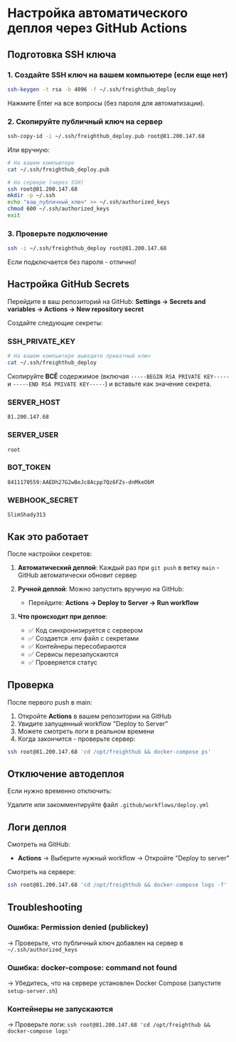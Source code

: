 # Настройка автоматического деплоя через GitHub Actions

## Подготовка SSH ключа

### 1. Создайте SSH ключ на вашем компьютере (если еще нет)

```bash
ssh-keygen -t rsa -b 4096 -f ~/.ssh/freighthub_deploy
```

Нажмите Enter на все вопросы (без пароля для автоматизации).

### 2. Скопируйте публичный ключ на сервер

```bash
ssh-copy-id -i ~/.ssh/freighthub_deploy.pub root@81.200.147.68
```

Или вручную:

```bash
# На вашем компьютере
cat ~/.ssh/freighthub_deploy.pub

# На сервере (через SSH)
ssh root@81.200.147.68
mkdir -p ~/.ssh
echo "ваш_публичный_ключ" >> ~/.ssh/authorized_keys
chmod 600 ~/.ssh/authorized_keys
exit
```

### 3. Проверьте подключение

```bash
ssh -i ~/.ssh/freighthub_deploy root@81.200.147.68
```

Если подключается без пароля - отлично!

## Настройка GitHub Secrets

Перейдите в ваш репозиторий на GitHub:
**Settings → Secrets and variables → Actions → New repository secret**

Создайте следующие секреты:

### SSH_PRIVATE_KEY

```bash
# На вашем компьютере выведите приватный ключ
cat ~/.ssh/freighthub_deploy
```

Скопируйте **ВСЁ** содержимое (включая `-----BEGIN RSA PRIVATE KEY-----` и `-----END RSA PRIVATE KEY-----`) и вставьте как значение секрета.

### SERVER_HOST

```
81.200.147.68
```

### SERVER_USER

```
root
```

### BOT_TOKEN

```
8411170559:AAEDh27G2wBeJc8Acpp7Qz6FZs-dnMkeObM
```

### WEBHOOK_SECRET

```
SlimShady313
```

## Как это работает

После настройки секретов:

1. **Автоматический деплой**: Каждый раз при `git push` в ветку `main` - GitHub автоматически обновит сервер

2. **Ручной деплой**: Можно запустить вручную на GitHub:
   - Перейдите: **Actions → Deploy to Server → Run workflow**

3. **Что происходит при деплое**:
   - ✅ Код синхронизируется с сервером
   - ✅ Создается .env файл с секретами
   - ✅ Контейнеры пересобираются
   - ✅ Сервисы перезапускаются
   - ✅ Проверяется статус

## Проверка

После первого push в main:

1. Откройте **Actions** в вашем репозитории на GitHub
2. Увидите запущенный workflow "Deploy to Server"
3. Можете смотреть логи в реальном времени
4. Когда закончится - проверьте сервер:

```bash
ssh root@81.200.147.68 'cd /opt/freighthub && docker-compose ps'
```

## Отключение автодеплоя

Если нужно временно отключить:

Удалите или закомментируйте файл `.github/workflows/deploy.yml`

## Логи деплоя

Смотреть на GitHub:
- **Actions** → Выберите нужный workflow → Откройте "Deploy to server"

Смотреть на сервере:
```bash
ssh root@81.200.147.68 'cd /opt/freighthub && docker-compose logs -f'
```

## Troubleshooting

### Ошибка: Permission denied (publickey)

→ Проверьте, что публичный ключ добавлен на сервер в `~/.ssh/authorized_keys`

### Ошибка: docker-compose: command not found

→ Убедитесь, что на сервере установлен Docker Compose (запустите `setup-server.sh`)

### Контейнеры не запускаются

→ Проверьте логи: `ssh root@81.200.147.68 'cd /opt/freighthub && docker-compose logs'`
